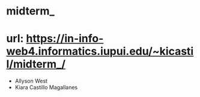 # midterm_

# url: https://in-info-web4.informatics.iupui.edu/~kicastil/midterm_/

- Allyson West
- Kiara Castillo Magallanes
